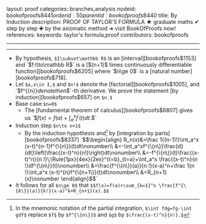 layout: proof
categories: branches,analysis
nodeid: bookofproofs$8441
orderid: 50
parentid: bookofproofs$8440
title: By Induction
description: PROOF OF TAYLOR'S FORMULA ★ graduate maths ✔ step by step ✚ by the axiomatic method ➜ visit BookOfProofs now!
references: 
keywords: taylor's formula,proof
contributors: bookofproofs

---


---

* By hypothesis, `$I\subset\mathbb R$` is an [interval][bookofproofs$1153] and `$f:I\to\mathbb R$` is a [$(n+1)$ times continuously differentiable function][bookofproofs$6205] where `$n\ge 0$` is a [natural number][bookofproofs$718].
* Let `$a,x\in I,$` and `$n!$` denote the [factorial][bookofproofs$1005], and `$f^{\{n\}}$` denote the `$n$`-th derivative. We prove the statement [by induction][bookofproofs$657] on `$n.$`
* Base case `$n=0$`
   * The [fundamental theorem of calculus][bookofproofs$6807] gives us `$$f(x)=f(a)+\int_a^x f^{\prime}(t)dt.$$`
* Induction step `$n\to n+1$`
   * By the induction hypothesis and[^1] by [integration by parts][bookofproofs$8337] `$$\begin{align}
R_n(x)&=\frac 1{(n-1)!}\int_a^x (x-t)^{n-1}f^{\{n\}}(t)dt\nonumber\\
&=-\int_a^xf^{\{n\}}\frac{d}{dt}\left(\frac{(x-t)^n}{n!}\right)dt\nonumber\\
&=-f^{\{n\}}(t)\frac{(x-t)^n}{n !}\;\Rule{1px}{4ex}{2ex}^{t=b}_{t=a}+\int_a^x \frac{(x-t)^n}{n !}df^{\{n\}}(t)\nonumber\\
&=\frac{f^{\{n\}}(a)}{n !}(x-a)^n+\frac 1{n !}\int_a^x (x-t)^{n}f^{\{n+1\}}(t)dt\nonumber\\
&=R_{n+1}(x)\nonumber
\end{align}$$`
* It follows for all `$n\ge 0$` that
`$$f(x)=f(a)+\sum_{k=1}^n \frac{f^{\{k\}}(a)}{k!}(x-a)^k+R_{n+1}(x).$$`

[^1]: In the mnemonic notation of the partial integration, `$\int fdg=fg-\int gdf$` replace `$f$` by `$f^{\{n\}}$` and `$g$` by `$\frac{(x-t)^n}{n!}.$`
